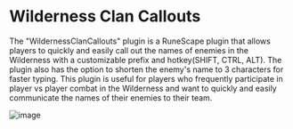 # Wilderness Clan Callouts

The "WildernessClanCallouts" plugin is a RuneScape plugin that allows players to quickly and easily call out the names of enemies in the Wilderness with a customizable prefix and hotkey(SHIFT, CTRL, ALT). The plugin also has the option to shorten the enemy's name to 3 characters for faster typing. This plugin is useful for players who frequently participate in player vs player combat in the Wilderness and want to quickly and easily communicate the names of their enemies to their team.

![image](https://user-images.githubusercontent.com/37341309/212661157-2efe3ab6-fe72-4ba5-879d-48c4fb24f5aa.png)
